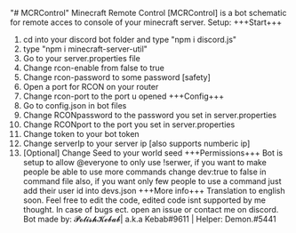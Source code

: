 "# MCRControl" 
Minecraft Remote Control [MCRControl] is a bot schematic for remote acces to console of your minecraft server.
Setup:
+++Start+++
1. cd into your discord bot folder and type "npm i discord.js"
2. type "npm i minecraft-server-util"
3. Go to your server.properties file
4. Change rcon-enable from false to true
5. Change rcon-password to some password [safety]
6. Open a port for RCON on your router
7. Change rcon-port to the port u opened
+++Config+++
1. Go to config.json in bot files
2. Change RCONpassword to the password you set in server.properties
3. Change RCONport to the port you set in server.properties
4. Change token to your bot token
5. Change serverIp to your server ip [also supports numberic ip]
6. [Optional] Change Seed to your world seed
+++Permissions+++
Bot is setup to allow @everyone to only use !serwer, if you want to make people be able to use more commands change dev:true to false in command file
also, if you want only few people to use a command just add their user id into devs.json
+++More info+++
Translation to english soon.
Feel free to edit the code, edited code isnt supported by me thought.
In case of bugs ect. open an issue or contact me on discord.
Bot made by: 𝓟𝓸𝓵𝓲𝓼𝓱𝓚𝓮𝓫𝓪𝓫| a.k.a Kebab#9611 | Helper: Demon.#5441
